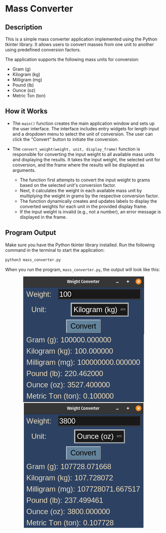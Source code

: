 # Mass Converter

## Description

This is a simple mass converter application implemented using the Python tkinter library. It allows users to convert masses from one unit to another using predefined conversion factors.

The application supports the following mass units for conversion:
- Gram (g)
- Kilogram (kg)
- Milligram (mg)
- Pound (lb)
- Ounce (oz)
- Metric Ton (ton)

## How it Works

- The <code>main()</code> function creates the main application window and sets up the user interface. The interface includes entry widgets for length input and a dropdown menu to select the unit of conversion. The user can click the "Convert" button to initiate the conversion.

- The <code>convert_weight(weight, unit, display_frame)</code> function is responsible for converting the input weight to all available mass units and displaying the results. It takes the input weight, the selected unit for conversion, and the frame where the results will be displayed as arguments.
    - The function first attempts to convert the input weight to grams based on the selected unit's conversion factor.
    - Next, it calculates the weight in each available mass unit by multiplying the weight in grams by the respective conversion factor.
    - The function dynamically creates and updates labels to display the converted weights for each unit in the provided display frame.
    - If the input weight is invalid (e.g., not a number), an error message is displayed in the frame.


## Program Output

Make sure you have the Python tkinter library installed. Run the following command in the terminal to start the application:
```bash
python3 mass_converter.py
```

When you run the program, `mass_converter.py`, the output will look like this:

<p align="center">
  <img src="output/mass-output-1.png" alt='Mass Output 1'>
  <img src="output/mass-output-2.png" alt='Mass Output 2'>
</p>
